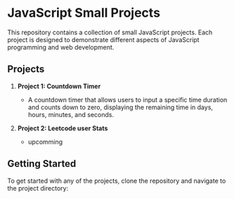 # JavaScript Small Projects

This repository contains a collection of small JavaScript projects. Each project is designed to demonstrate different aspects of JavaScript programming and web development.

## Projects

1. **Project 1: Countdown Timer**
   - A countdown timer that allows users to input a specific time duration and counts down to zero, displaying the remaining time in days, hours, minutes, and seconds.

2. **Project 2: Leetcode user Stats**
   - upcomming

## Getting Started

To get started with any of the projects, clone the repository and navigate to the project directory:
